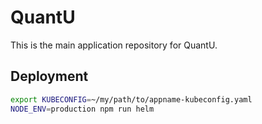 # QuantU

This is the main application repository for QuantU.

## Deployment

```bash
export KUBECONFIG=~/my/path/to/appname-kubeconfig.yaml
NODE_ENV=production npm run helm 
```
